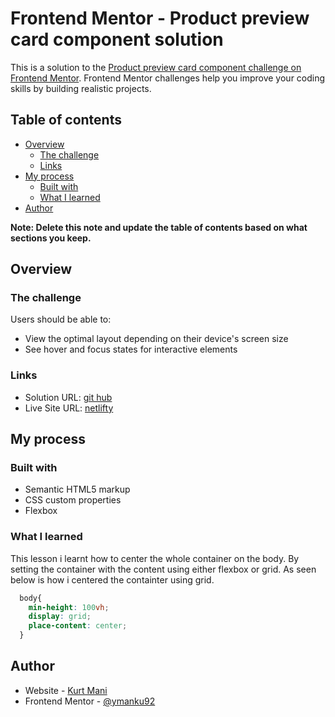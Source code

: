 # Frontend Mentor - Product preview card component solution

This is a solution to the [Product preview card component challenge on Frontend Mentor](https://www.frontendmentor.io/challenges/product-preview-card-component-GO7UmttRfa). Frontend Mentor challenges help you improve your coding skills by building realistic projects. 

## Table of contents

- [Overview](#overview)
  - [The challenge](#the-challenge)
  - [Links](#links)
- [My process](#my-process)
  - [Built with](#built-with)
  - [What I learned](#what-i-learned)
- [Author](#author)

**Note: Delete this note and update the table of contents based on what sections you keep.**

## Overview

### The challenge

Users should be able to:

- View the optimal layout depending on their device's screen size
- See hover and focus states for interactive elements

### Links

- Solution URL: [git hub](https://github.com/manku92/product-preview.git)
- Live Site URL: [netlifty](https://resplendent-tapioca-63ad63.netlify.app/)

## My process

### Built with

- Semantic HTML5 markup
- CSS custom properties
- Flexbox


### What I learned

This lesson i learnt how to center the whole container on the body. By setting the container with the content using either flexbox or grid. As seen below is how i centered the containter using grid.

```css
  body{
    min-height: 100vh;
    display: grid;
    place-content: center;
  }
```

## Author

- Website - [Kurt Mani](https://www.your-site.com)
- Frontend Mentor - [@ymanku92](https://www.frontendmentor.io/profile/manku92)


